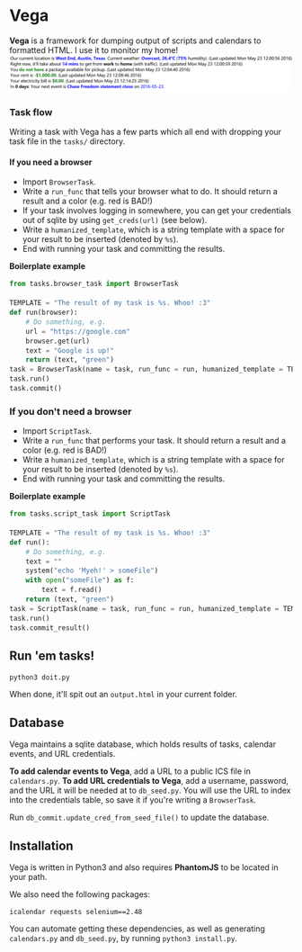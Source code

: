 # Vega
**Vega** is a framework for dumping output of scripts and calendars to formatted HTML. I use it to monitor my home!
<img src="output-example.png" />

### Task flow
Writing a task with Vega has a few parts which all end with dropping your task file in the `tasks/` directory.

#### If you need a browser
* Import `BrowserTask`.
* Write a `run_func` that tells your browser what to do. It should return a result and a color (e.g. red is BAD!)
* If your task involves logging in somewhere, you can get your credentials out of sqlite by using `get_creds(url)` (see below).
* Write a `humanized_template`, which is a string template with a space for your result to be inserted (denoted by `%s`).
* End with running your task and committing the results. 

**Boilerplate example**
```python
from tasks.browser_task import BrowserTask

TEMPLATE = "The result of my task is %s. Whoo! :3"
def run(browser):
    # Do something, e.g.
    url = "https://google.com"
    browser.get(url)
    text = "Google is up!"
    return (text, "green")
task = BrowserTask(name = task, run_func = run, humanized_template = TEMPLATE)
task.run()
task.commit()
```

### If you don't need a browser
* Import `ScriptTask`.
* Write a `run_func` that performs your task. It should return a result and a color (e.g. red is BAD!)
* Write a `humanized_template`, which is a string template with a space for your result to be inserted (denoted by `%s`).
* End with running your task and committing the results. 

**Boilerplate example**

```python
from tasks.script_task import ScriptTask

TEMPLATE = "The result of my task is %s. Whoo! :3"
def run():
    # Do something, e.g.
    text = ""
    system("echo 'Myeh!' > someFile")
    with open("someFile") as f:
        text = f.read()
    return (text, "green")
task = ScriptTask(name = task, run_func = run, humanized_template = TEMPLATE)
task.run()
task.commit_result()
```

## Run 'em tasks!
```
python3 doit.py
```

When done, it'll spit out an `output.html` in your current folder.

## Database
Vega maintains a sqlite database, which holds results of tasks, calendar events, and URL credentials.

**To add calendar events to Vega**, add a URL to a public ICS file in `calendars.py`.
**To add URL credentials to Vega**, add a username, password, and the URL it will be needed at to `db_seed.py`. You will use the URL to index into the credentials table, so save it if you're writing a `BrowserTask`.

Run `db_commit.update_cred_from_seed_file()` to update the database. 

## Installation
Vega is written in Python3 and also requires **PhantomJS** to be located in your path.

We also need the following packages:

```
icalendar requests selenium==2.48
```

You can automate getting these dependencies, as well as generating `calendars.py` and `db_seed.py`, by running `python3 install.py`.
